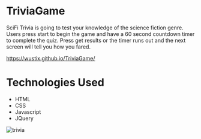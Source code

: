 # TriviaGame

SciFi Trivia is going to test your knowledge of the science fiction genre.  Users press start to begin the game and have a 60 second countdown timer to complete the quiz.  Press get results or the timer runs out and the next screen will tell you how you fared.  


https://wustix.github.io/TriviaGame/

# Technologies Used

* HTML
* CSS
* Javascript
* JQuery

![trivia](https://user-images.githubusercontent.com/36867791/51575763-12651000-1e79-11e9-96c9-8ff5aaa616ce.png)
